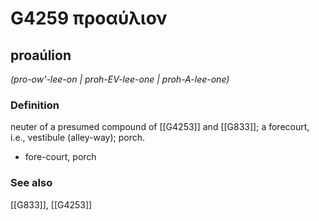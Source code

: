 # G4259 προαύλιον

## proaúlion

_(pro-ow'-lee-on | proh-EV-lee-one | proh-A-lee-one)_

### Definition

neuter of a presumed compound of [[G4253]] and [[G833]]; a forecourt, i.e., vestibule (alley-way); porch.

- fore-court, porch

### See also

[[G833]], [[G4253]]

